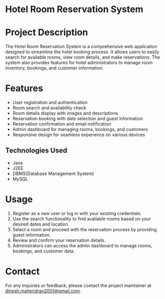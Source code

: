 # Hotel Room Reservation System

# Project Description
The Hotel Room Reservation System is a comprehensive web application designed to streamline the hotel booking process. It allows users to easily search for available rooms, view room details, and make reservations. The system also provides features for hotel administrators to manage room inventory, bookings, and customer information.

# Features
- User registration and authentication
- Room search and availability check
- Room details display with images and descriptions
- Reservation booking with date selection and guest information
- Reservation confirmation and email notification
- Admin dashboard for managing rooms, bookings, and customers
- Responsive design for seamless experience on various devices

## Technologies Used
- Java
- J2EE
- DBMS(Database Management System)
- MySQL

# Usage
1. Register as a new user or log in with your existing credentials.
2. Use the search functionality to find available rooms based on your desired dates and location.
3. Select a room and proceed with the reservation process by providing guest information.
4. Review and confirm your reservation details.
5. Administrators can access the admin dashboard to manage rooms, bookings, and customer data.

# Contact
For any inquiries or feedback, please contact the project maintainer at [dinesh.mahendran2001@gmail.com](mailto:dinesh.mahendran2001@gmail.com).
